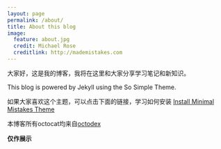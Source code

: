 ```yaml
---
layout: page
permalink: /about/
title: About this blog
image:
  feature: about.jpg
  credit: Michael Rose
  creditlink: http://mademistakes.com
---
```

大家好，这是我的博客，我将在这里和大家分享学习笔记和新知识。

This blog is powered by Jekyll using the So Simple Theme.

如果大家喜欢这个主题，可以点击下面的链接，学习如何安装
<a markdown="0" href="{{ site.url }}/theme-setup" class="btn">
    Install Minimal Mistakes Theme
</a>

本博客所有octocat均来自[octodex](https://octodex.github.com/)

**仅作展示**